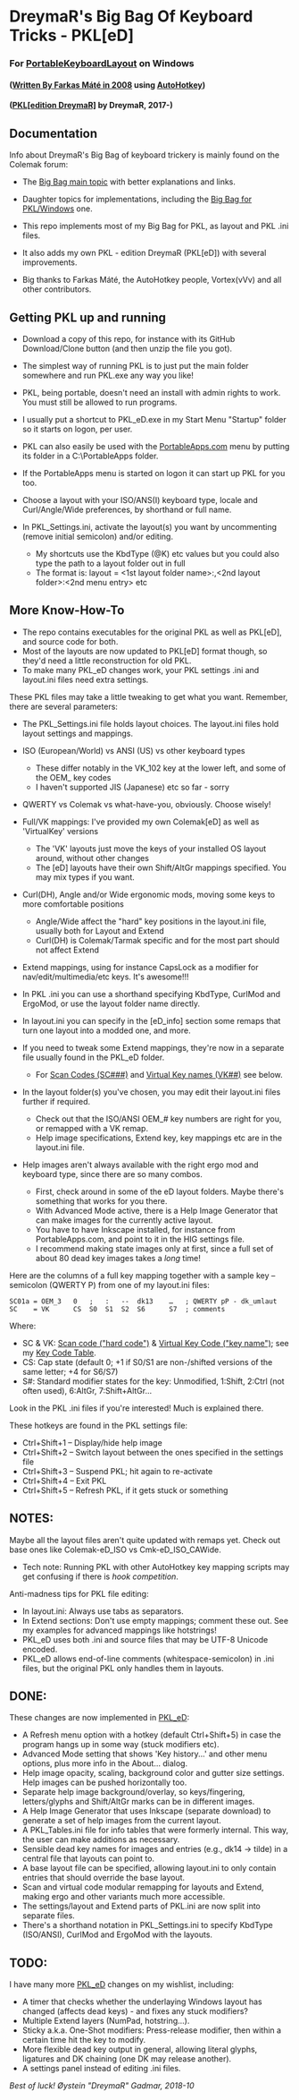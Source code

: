 DreymaR's Big Bag Of Keyboard Tricks - PKL[eD]
==============================================

### For [PortableKeyboardLayout][PKLGit] on Windows
#### ([Written By Farkas Máté in 2008][PKLSFo] using [AutoHotkey][PKLAHK])
#### ([PKL[edition DreymaR]][CmkPKL] by DreymaR, 2017-)

Documentation
-------------

Info about DreymaR's Big Bag of keyboard trickery is mainly found on the Colemak forum:
* The [Big Bag main topic][CmkBBT] with better explanations and links.
* Daughter topics for implementations, including the [Big Bag for PKL/Windows][CmkPKL] one.
  
* This repo implements most of my Big Bag for PKL, as layout and PKL .ini files.
* It also adds my own PKL - edition DreymaR (PKL[eD]) with several improvements.
* Big thanks to Farkas Máté, the AutoHotkey people, Vortex(vVv) and all other contributors.

Getting PKL up and running
--------------------------

* Download a copy of this repo, for instance with its GitHub Download/Clone button (and then unzip the file you got).
* The simplest way of running PKL is to just put the main folder somewhere and run PKL.exe any way you like!
* PKL, being portable, doesn't need an install with admin rights to work. You must still be allowed to run programs.
  
* I usually put a shortcut to PKL_eD.exe in my Start Menu "Startup" folder so it starts on logon, per user.
* PKL can also easily be used with the [PortableApps.com][PrtApp] menu by putting its folder in a C:\PortableApps folder.
* If the PortableApps menu is started on logon it can start up PKL for you too.
  
* Choose a layout with your ISO/ANS(I) keyboard type, locale and Curl/Angle/Wide preferences, by shorthand or full name.
* In PKL_Settings.ini, activate the layout(s) you want by uncommenting (remove initial semicolon) and/or editing.
    * My shortcuts use the KbdType (@K) etc values but you could also type the path to a layout folder out in full
    * The format is: layout = <1st layout folder name>:<name you want in menu>,<2nd layout folder>:<2nd menu entry> etc

More Know-How-To
----------------

* The repo contains executables for the original PKL as well as PKL[eD], and source code for both.
* Most of the layouts are now updated to PKL[eD] format though, so they'd need a little reconstruction for old PKL.
* To make many PKL_eD changes work, your PKL settings .ini and layout.ini files need extra settings.
  
These PKL files may take a little tweaking to get what you want. Remember, there are several parameters:
* The PKL_Settings.ini file holds layout choices. The layout.ini files hold layout settings and mappings.
* ISO (European/World) vs ANSI (US) vs other keyboard types
    * These differ notably in the VK_102 key at the lower left, and some of the OEM_ key codes
    * I haven't supported JIS (Japanese) etc so far - sorry
* QWERTY vs Colemak vs what-have-you, obviously. Choose wisely!
* Full/VK mappings: I've provided my own Colemak[eD] as well as 'VirtualKey' versions
    * The 'VK' layouts just move the keys of your installed OS layout around, without other changes
    * The [eD] layouts have their own Shift/AltGr mappings specified. You may mix types if you want.
* Curl(DH), Angle and/or Wide ergonomic mods, moving some keys to more comfortable positions
    * Angle/Wide affect the "hard" key positions in the layout.ini file, usually both for Layout and Extend
    * Curl(DH) is Colemak/Tarmak specific and for the most part should not affect Extend
* Extend mappings, using for instance CapsLock as a modifier for nav/edit/multimedia/etc keys. It's awesome!!!
* In PKL .ini you can use a shorthand specifying KbdType, CurlMod and ErgoMod, or use the layout folder name directly.
* In layout.ini you can specify in the [eD_info] section some remaps that turn one layout into a modded one, and more.
  
* If you need to tweak some Extend mappings, they're now in a separate file usually found in the PKL_eD folder.
    * For [Scan Codes (SC###)][SCMSDN] and [Virtual Key names (VK##)][VKCAHK] see below.
* In the layout folder(s) you've chosen, you may edit their layout.ini files further if required.
    * Check out that the ISO/ANSI OEM_# key numbers are right for you, or remapped with a VK remap.
    * Help image specifications, Extend key, key mappings etc are in the layout.ini file.
* Help images aren't always available with the right ergo mod and keyboard type, since there are so many combos.
    * First, check around in some of the eD layout folders. Maybe there's something that works for you there.
    * With Advanced Mode active, there is a Help Image Generator that can make images for the currently active layout.
    * You have to have Inkscape installed, for instance from PortableApps.com, and point to it in the HIG settings file.
    * I recommend making state images only at first, since a full set of about 80 dead key images takes a _long_ time!
  
Here are the columns of a full key mapping together with a sample key – semicolon (QWERTY P) from one of my layout.ini files:
```
SC01a = OEM_3   0   ;   :   --  dk13    …   ; QWERTY pP - dk_umlaut
SC    = VK      CS  S0  S1  S2  S6      S7  ; comments
```
Where:
* SC & VK: [Scan code ("hard code")][SCMSDN] & [Virtual Key Code ("key name")][VKCAHK]; see my [Key Code Table][KeyTab].
* CS: Cap state (default 0; +1 if S0/S1 are non-/shifted versions of the same letter; +4 for S6/S7)
* S#: Standard modifier states for the key: Unmodified, 1:Shift, 2:Ctrl (not often used), 6:AltGr, 7:Shift+AltGr...
  
Look in the PKL .ini files if you're interested! Much is explained there.
  
These hotkeys are found in the PKL settings file:
* Ctrl+Shift+1 – Display/hide help image
* Ctrl+Shift+2 – Switch layout between the ones specified in the settings file
* Ctrl+Shift+3 – Suspend PKL; hit again to re-activate
* Ctrl+Shift+4 – Exit PKL
* Ctrl+Shift+5 – Refresh PKL, if it gets stuck or something


**NOTES:**
---------
Maybe all the layout files aren't quite updated with remaps yet. Check out base ones like Colemak-eD_ISO vs Cmk-eD_ISO_CAWide.
  
* Tech note: Running PKL with other AutoHotkey key mapping scripts may get confusing if there is _hook competition_.
  
Anti-madness tips for PKL file editing:
* In layout.ini: Always use tabs as separators.
* In Extend sections: Don't use empty mappings; comment these out. See my examples for advanced mappings like hotstrings!
* PKL_eD uses both .ini and source files that may be UTF-8 Unicode encoded.
* PKL_eD allows end-of-line comments (whitespace-semicolon) in .ini files, but the original PKL only handles them in layouts.


DONE:
-----
These changes are now implemented in [PKL_eD]:
* A Refresh menu option with a hotkey (default Ctrl+Shift+5) in case the program hangs up in some way (stuck modifiers etc).
* Advanced Mode setting that shows 'Key history...' and other menu options, plus more info in the About... dialog.
* Help image opacity, scaling, background color and gutter size settings. Help images can be pushed horizontally too.
* Separate help image background/overlay, so keys/fingering, letters/glyphs and Shift/AltGr marks can be in different images.
* A Help Image Generator that uses Inkscape (separate download) to generate a set of help images from the current layout.
* A PKL_Tables.ini file for info tables that were formerly internal. This way, the user can make additions as necessary.
* Sensible dead key names for images and entries (e.g., dk14 -> tilde) in a central file that layouts can point to.
* A base layout file can be specified, allowing layout.ini to only contain entries that should override the base layout.
* Scan and virtual code modular remapping for layouts and Extend, making ergo and other variants much more accessible.
* The settings/layout and Extend parts of PKL.ini are now split into separate files.
* There's a shorthand notation in PKL_Settings.ini to specify KbdType (ISO/ANSI), CurlMod and ErgoMod with the layouts.


TODO:
-----
I have many more [PKL_eD] changes on my wishlist, including:
* A timer that checks whether the underlaying Windows layout has changed (affects dead keys) - and fixes any stuck modifiers?
* Multiple Extend layers (NumPad, hotstring...).
* Sticky a.k.a. One-Shot modifiers: Press-release modifier, then within a certain time hit the key to modify.
* More flexible dead key output in general, allowing literal glyphs, ligatures and DK chaining (one DK may release another).
* A settings panel instead of editing .ini files.
  
_Best of luck!_
_Øystein "DreymaR" Gadmar, 2018-10_


[PKLGit]: https://github.com/Portable-Keyboard-Layout/Portable-Keyboard-Layout/ (PKL on GitHub)
[PKLSFo]: https://sourceforge.net/projects/pkl/ (PKL on SourceForge)
[PKLAHK]: https://autohotkey.com/board/topic/25991-portable-keyboard-layout/ (PKL on the AutoHotkey forums)
[AHKHom]: https://autohotkey.com/ (AutoHotkey main page)
[CmkBBT]: https://forum.colemak.com/topic/2315-dreymars-big-bag-of-keyboard-tricks-main-topic/ (BigBagOfKbdTrix on the Colemak forums)
[CmkPKL]: https://forum.colemak.com/topic/1467-dreymars-big-bag-of-keyboard-tricks-pklwindows-edition/ (BigBag-PKL on the Colemak forums)
[PrtApp]: https://portableapps.com/ (PortableApps.com)
[SCMSDN]: https://msdn.microsoft.com/en-us/library/aa299374(v=vs.60).aspx (Scan code list at MSDN)
[VKCAHK]: https://autohotkey.com/docs/KeyList.htm (Virtual key list in the AHK docs)
[KeyTab]: ./Other/KeyCodeTable.txt (./Other/KeyCodeTable.txt)
[PKL_eD]: ./PKL_eD/ (PKL[eD] folder/README)